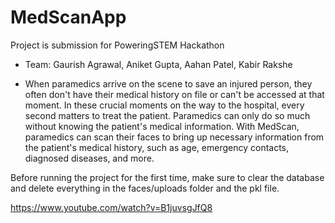 # MedScanApp

Project is submission for PoweringSTEM Hackathon 
 - Team: Gaurish Agrawal, Aniket Gupta, Aahan Patel, Kabir Rakshe
 
 - When paramedics arrive on the scene to save an injured person, they often don't have their medical history on file or can't be accessed at that moment. In these crucial moments on the way to the hospital, every second matters to treat the patient. Paramedics can only do so much without knowing the patient's medical information. With MedScan, paramedics can scan their faces to bring up necessary information from the patient's medical history, such as age, emergency contacts, diagnosed diseases, and more. 

Before running the project for the first time, make sure to clear the database and delete everything in the faces/uploads folder and the pkl file.

https://www.youtube.com/watch?v=B1juvsgJfQ8
